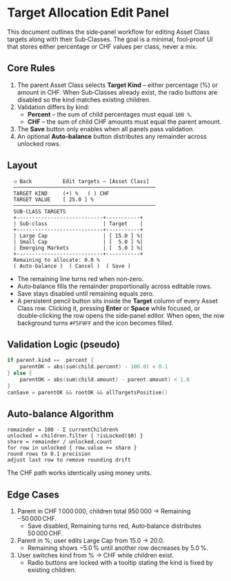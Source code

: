 # Target Allocation Edit Panel

This document outlines the side‑panel workflow for editing Asset Class targets along with their Sub‑Classes. The goal is a minimal, fool‑proof UI that stores either percentage or CHF values per class, never a mix.

## Core Rules
1. The parent Asset Class selects **Target Kind** – either percentage (%) or amount in CHF. When Sub‑Classes already exist, the radio buttons are disabled so the kind matches existing children.
2. Validation differs by kind:
   - **Percent** – the sum of child percentages must equal `100 %`.
   - **CHF** – the sum of child CHF amounts must equal the parent amount.
3. The **Save** button only enables when all panels pass validation.
4. An optional **Auto‑balance** button distributes any remainder across unlocked rows.

## Layout
```
  ◁ Back          Edit targets — [Asset Class]
  ──────────────────────────────────────────────
  TARGET KIND     (•) %   ( ) CHF
  TARGET VALUE    [ 25.0 ] %
  ──────────────────────────────────────────────
  SUB‑CLASS TARGETS
  +----------------------------+-----------+
  | Sub‑class                  | Target    |
  +----------------------------+-----------+
  | Large Cap                  | [ 15.0 ] %|
  | Small Cap                  | [  5.0 ] %|
  | Emerging Markets           | [  5.0 ] %|
  +----------------------------+-----------+
  Remaining to allocate: 0.0 %
  ( Auto‑balance )  ( Cancel )  ( Save )
```
- The remaining line turns red when non‑zero.
- Auto‑balance fills the remainder proportionally across editable rows.
- Save stays disabled until remaining equals zero.
- A persistent pencil button sits inside the **Target** column of every Asset
  Class row. Clicking it, pressing **Enter** or **Space** while focused,
  or double‑clicking the row opens the side‑panel editor. When open,
  the row background turns `#F5F9FF` and the icon becomes filled.

## Validation Logic (pseudo)
```swift
if parent.kind == .percent {
    parentOK = abs(sum(child.percent) - 100.0) < 0.1
} else {
    parentOK = abs(sum(child.amount) - parent.amount) < 1.0
}
canSave = parentOK && rootOK && allTargetsPositive()
```

## Auto‑balance Algorithm
```
remainder = 100 - Σ currentChildren%
unlocked = children.filter { !isLocked($0) }
share = remainder / unlocked.count
for row in unlocked { row.value += share }
round rows to 0.1 precision
adjust last row to remove rounding drift
```

The CHF path works identically using money units.

## Edge Cases
1. Parent in CHF 1 000 000, children total 950 000 → Remaining −50 000 CHF.
   - Save disabled, Remaining turns red, Auto‑balance distributes 50 000 CHF.
2. Parent in %; user edits Large Cap from 15.0 → 20.0.
   - Remaining shows −5.0 % until another row decreases by 5.0 %.
3. User switches kind from % → CHF while children exist.
   - Radio buttons are locked with a tooltip stating the kind is fixed by existing children.
```
